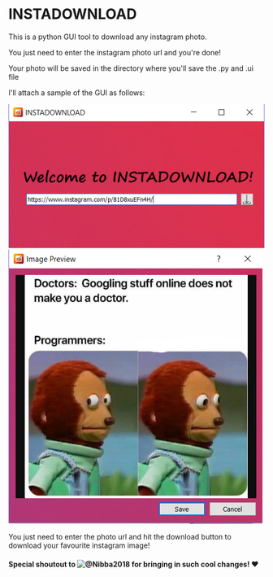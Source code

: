 # INSTADOWNLOAD
This is a python GUI tool to download any instagram photo.

You just need to enter the instagram photo url and you're done!

Your photo will be saved in the directory where you'll save the .py and .ui file

I'll attach a sample of the GUI as follows:

![ALT TEXT](https://github.com/GangulyShreyan/INSTADOWNLOAD/blob/master/Capture1.PNG)
![ALT TEXT](https://github.com/GangulyShreyan/INSTADOWNLOAD/blob/master/Capture2.PNG)

You just need to enter the photo url and hit the download button to download your favourite instagram image!


#### Special shoutout to ![@Nibba2018](https://github.com/Nibba2018) for bringing in such cool changes! ❤️
